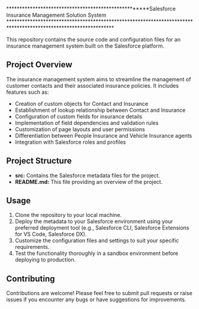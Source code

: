 *****************************************************Salesforce Insurance Management Solution System ****************************************************************************************************************

This repository contains the source code and configuration files for an insurance management system built on the Salesforce platform.

## Project Overview

The insurance management system aims to streamline the management of customer contacts and their associated insurance policies. It includes features such as:

- Creation of custom objects for Contact and Insurance
- Establishment of lookup relationship between Contact and Insurance
- Configuration of custom fields for insurance details
- Implementation of field dependencies and validation rules
- Customization of page layouts and user permissions
- Differentiation between People Insurance and Vehicle Insurance agents
- Integration with Salesforce roles and profiles

## Project Structure

- **src:** Contains the Salesforce metadata files for the project.
- **README.md:** This file providing an overview of the project.

## Usage

1. Clone the repository to your local machine.
2. Deploy the metadata to your Salesforce environment using your preferred deployment tool (e.g., Salesforce CLI, Salesforce Extensions for VS Code, Salesforce DX).
3. Customize the configuration files and settings to suit your specific requirements.
4. Test the functionality thoroughly in a sandbox environment before deploying to production.

## Contributing

Contributions are welcome! Please feel free to submit pull requests or raise issues if you encounter any bugs or have suggestions for improvements.

